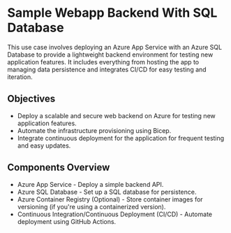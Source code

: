 # Sample Webapp Backend With SQL Database

This use case involves deploying an Azure App Service with an Azure SQL Database to provide a lightweight backend environment for testing new application features. It includes everything from hosting the app to managing data persistence and integrates CI/CD for easy testing and iteration.

## Objectives

- Deploy a scalable and secure web backend on Azure for testing new application features.
- Automate the infrastructure provisioning using Bicep.
- Integrate continuous deployment for the application for frequent testing and easy updates.

## Components Overview

- Azure App Service - Deploy a simple backend API.
- Azure SQL Database - Set up a SQL database for persistence.
- Azure Container Registry (Optional) - Store container images for versioning (if you're using a containerized version).
- Continuous Integration/Continuous Deployment (CI/CD) - Automate deployment using GitHub Actions.